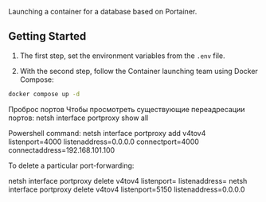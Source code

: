 Launching a container for a database based on Portainer.

## Getting Started

1. The first step, set the environment variables from the `.env` file.

2. With the second step, follow the Container launching team using Docker Compose:

```bash
docker compose up -d
```

Проброс портов
Чтобы просмотреть существующие переадресации портов:
netsh interface portproxy show all

Powershell command:
netsh interface portproxy add v4tov4 listenport=4000 listenaddress=0.0.0.0 connectport=4000 connectaddress=192.168.101.100

To delete a particular port-forwarding:

netsh interface portproxy delete v4tov4 listenport=<port> listenaddress=<IP>
netsh interface portproxy delete v4tov4 listenport=5150 listenaddress=0.0.0.0
